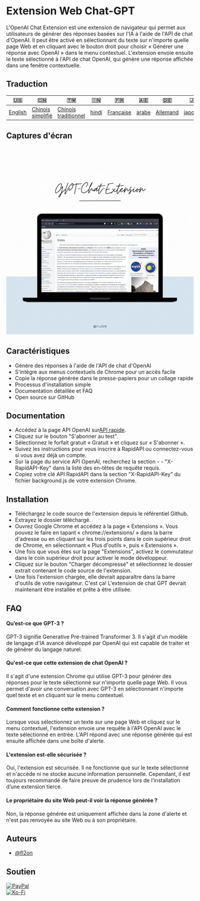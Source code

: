 # Extension Web Chat-GPT

L'OpenAI Chat Extension est une extension de navigateur qui permet aux utilisateurs de générer des réponses basées sur l'IA à l'aide de l'API de chat d'OpenAI. Il peut être activé en sélectionnant du texte sur n'importe quelle page Web et en cliquant avec le bouton droit pour choisir « Générer une réponse avec OpenAI » dans le menu contextuel. L'extension envoie ensuite le texte sélectionné à l'API de chat OpenAI, qui génère une réponse affichée dans une fenêtre contextuelle.

## Traduction

| 🇺🇸                 | 🇨🇳                                 | 🇹🇼                                    | 🇮🇳                  | 🇫🇷                      | 🇦🇪                  | 🇩🇪                     | 🇯🇵                     | 🇪🇸                     |
| -------------------- | ------------------------------------ | --------------------------------------- | --------------------- | ------------------------- | --------------------- | ------------------------ | ------------------------ | ------------------------ |
| [English](README.md) | [Chinois simplifié](README.zh-CN.md) | [Chinois traditionnel](README.zh-TW.md) | [hindi](README.hi.md) | [Française](README.fr.md) | [arabe](README.ar.md) | [Allemand](README.de.md) | [japonais](README.ja.md) | [Espagnol](README.es.md) |

## Captures d'écran

![App Screenshot](https://raw.githubusercontent.com/fl2on/GPT-Chat-Extension/main/GPT-Chat-Extension.gif)

## Caractéristiques

-   Génère des réponses à l'aide de l'API de chat d'OpenAI
-   S'intègre aux menus contextuels de Chrome pour un accès facile
-   Copie la réponse générée dans le presse-papiers pour un collage rapide
-   Processus d'installation simple
-   Documentation détaillée et FAQ
-   Open source sur GitHub

## Documentation

-   Accédez à la page API OpenAI sur[API rapide](https://rapidapi.com/liuzhaolong765481/api/chatgpt-chatgpt3-5-chatgpt4/).
-   Cliquez sur le bouton "S'abonner au test".
-   Sélectionnez le forfait gratuit « Gratuit » et cliquez sur « S'abonner ».
-   Suivez les instructions pour vous inscrire à RapidAPI ou connectez-vous si vous avez déjà un compte.
-   Sur la page du service API OpenAI, recherchez la section - - "X-RapidAPI-Key" dans la liste des en-têtes de requête requis.
-   Copiez votre clé API RapidAPI dans la section "X-RapidAPI-Key" du fichier background.js de votre extension Chrome.

## Installation

-   Téléchargez le code source de l'extension depuis le référentiel Github.
-   Extrayez le dossier téléchargé.
-   Ouvrez Google Chrome et accédez à la page « Extensions ». Vous pouvez le faire en tapant « chrome://extensions/ » dans la barre d'adresse ou en cliquant sur les trois points dans le coin supérieur droit de Chrome, en sélectionnant « Plus d'outils », puis « Extensions ».
-   Une fois que vous êtes sur la page "Extensions", activez le commutateur dans le coin supérieur droit pour activer le mode développeur.
-   Cliquez sur le bouton "Charger décompressé" et sélectionnez le dossier extrait contenant le code source de l'extension.
-   Une fois l'extension chargée, elle devrait apparaître dans la barre d'outils de votre navigateur.
    C'est ça! L'extension de chat GPT devrait maintenant être installée et prête à être utilisée.

## FAQ

#### Qu’est-ce que GPT-3 ?

GPT-3 signifie Generative Pre-trained Transformer 3. Il s'agit d'un modèle de langage d'IA avancé développé par OpenAI qui est capable de traiter et de générer du langage naturel.

#### Qu'est-ce que cette extension de chat OpenAI ?

Il s'agit d'une extension Chrome qui utilise GPT-3 pour générer des réponses pour le texte sélectionné sur n'importe quelle page Web. Il vous permet d'avoir une conversation avec GPT-3 en sélectionnant n'importe quel texte et en cliquant sur le menu contextuel.

#### Comment fonctionne cette extension ?

Lorsque vous sélectionnez un texte sur une page Web et cliquez sur le menu contextuel, l'extension envoie une requête à l'API OpenAI avec le texte sélectionné en entrée. L'API répond avec une réponse générée qui est ensuite affichée dans une boîte d'alerte.

#### L'extension est-elle sécurisée ?

Oui, l'extension est sécurisée. Il ne fonctionne que sur le texte sélectionné et n'accède ni ne stocke aucune information personnelle. Cependant, il est toujours recommandé de faire preuve de prudence lors de l’installation d’une extension tierce.

#### Le propriétaire du site Web peut-il voir la réponse générée ?

Non, la réponse générée est uniquement affichée dans la zone d'alerte et n'est pas renvoyée au site Web ou à son propriétaire.

## Auteurs

-   [@fl2on](https://www.github.com/fl2on)

## Soutien

[![PayPal](https://img.shields.io/badge/PayPal-00457C?style=for-the-badge&logo=paypal&logoColor=white)](https://paypal.me/nova355killer)  
[![Ko-Fi](https://img.shields.io/badge/kofi-00457C?style=for-the-badge&logo=ko-fi&logoColor=white)](https://ko-fi.com/nova355)

